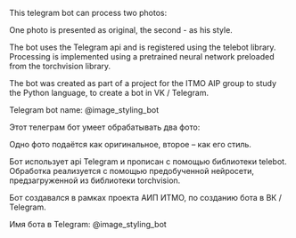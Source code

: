 This telegram bot can process two photos:

One photo is presented as original, the second - as his style.

The bot uses the Telegram api and is registered using the telebot library.
Processing is implemented using a pretrained neural network preloaded from the torchvision library.


The bot was created as part of a project for the ITMO AIP group to study the Python language, to create a bot in VK / Telegram.

Telegram bot name: @image_styling_bot

Этот телеграм бот умеет обрабатывать два фото:

Одно фото подаётся как оригинальное, второе – как его стиль.

Бот использует api Telegram и прописан с помощью библиотеки telebot.
Обработка реализуется с помощью предобученной нейросети, предзагруженной из библиотеки torchvision.


Бот создавался в рамках проекта АИП ИТМО, по созданию бота в ВК / Telegram.

Имя бота в Telegram: @image_styling_bot